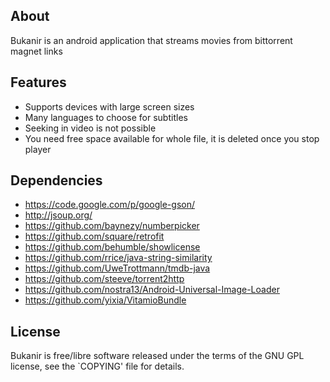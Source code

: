 About
-----

Bukanir is an android application that streams movies from bittorrent magnet links

Features
--------

* Supports devices with large screen sizes
* Many languages to choose for subtitles
* Seeking in video is not possible
* You need free space available for whole file, it is deleted once you stop player

Dependencies
------------

* https://code.google.com/p/google-gson/
* http://jsoup.org/
* https://github.com/baynezy/numberpicker
* https://github.com/square/retrofit
* https://github.com/behumble/showlicense
* https://github.com/rrice/java-string-similarity
* https://github.com/UweTrottmann/tmdb-java
* https://github.com/steeve/torrent2http
* https://github.com/nostra13/Android-Universal-Image-Loader
* https://github.com/yixia/VitamioBundle

License
-------

Bukanir is free/libre software released under the terms of the GNU GPL license,
see the `COPYING' file for details.
